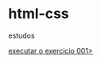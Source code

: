 # html-css
 estudos


<a href="https://xkuth.github.io/html-css/exercicios/ex002/index.html">executar o exercicio 001></a>